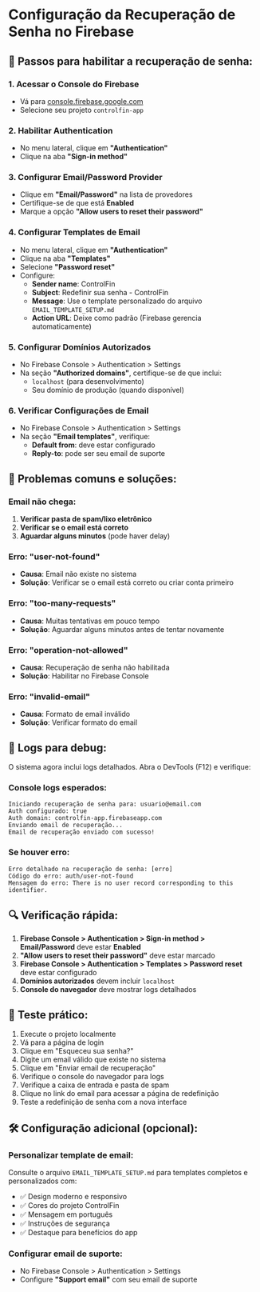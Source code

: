 # Configuração da Recuperação de Senha no Firebase

## 🔧 **Passos para habilitar a recuperação de senha:**

### **1. Acessar o Console do Firebase**
- Vá para [console.firebase.google.com](https://console.firebase.google.com)
- Selecione seu projeto `controlfin-app`

### **2. Habilitar Authentication**
- No menu lateral, clique em **"Authentication"**
- Clique na aba **"Sign-in method"**

### **3. Configurar Email/Password Provider**
- Clique em **"Email/Password"** na lista de provedores
- Certifique-se de que está **Enabled**
- Marque a opção **"Allow users to reset their password"**

### **4. Configurar Templates de Email**
- No menu lateral, clique em **"Authentication"**
- Clique na aba **"Templates"**
- Selecione **"Password reset"**
- Configure:
  - **Sender name**: ControlFin
  - **Subject**: Redefinir sua senha - ControlFin
  - **Message**: Use o template personalizado do arquivo `EMAIL_TEMPLATE_SETUP.md`
  - **Action URL**: Deixe como padrão (Firebase gerencia automaticamente)

### **5. Configurar Domínios Autorizados**
- No Firebase Console > Authentication > Settings
- Na seção **"Authorized domains"**, certifique-se de que inclui:
  - `localhost` (para desenvolvimento)
  - Seu domínio de produção (quando disponível)

### **6. Verificar Configurações de Email**
- No Firebase Console > Authentication > Settings
- Na seção **"Email templates"**, verifique:
  - **Default from**: deve estar configurado
  - **Reply-to**: pode ser seu email de suporte

## 🚨 **Problemas comuns e soluções:**

### **Email não chega:**
1. **Verificar pasta de spam/lixo eletrônico**
2. **Verificar se o email está correto**
3. **Aguardar alguns minutos** (pode haver delay)

### **Erro: "user-not-found"**
- **Causa**: Email não existe no sistema
- **Solução**: Verificar se o email está correto ou criar conta primeiro

### **Erro: "too-many-requests"**
- **Causa**: Muitas tentativas em pouco tempo
- **Solução**: Aguardar alguns minutos antes de tentar novamente

### **Erro: "operation-not-allowed"**
- **Causa**: Recuperação de senha não habilitada
- **Solução**: Habilitar no Firebase Console

### **Erro: "invalid-email"**
- **Causa**: Formato de email inválido
- **Solução**: Verificar formato do email

## 📝 **Logs para debug:**

O sistema agora inclui logs detalhados. Abra o DevTools (F12) e verifique:

### **Console logs esperados:**
```
Iniciando recuperação de senha para: usuario@email.com
Auth configurado: true
Auth domain: controlfin-app.firebaseapp.com
Enviando email de recuperação...
Email de recuperação enviado com sucesso!
```

### **Se houver erro:**
```
Erro detalhado na recuperação de senha: [erro]
Código do erro: auth/user-not-found
Mensagem do erro: There is no user record corresponding to this identifier.
```

## 🔍 **Verificação rápida:**

1. **Firebase Console > Authentication > Sign-in method > Email/Password** deve estar **Enabled**
2. **"Allow users to reset their password"** deve estar marcado
3. **Firebase Console > Authentication > Templates > Password reset** deve estar configurado
4. **Domínios autorizados** devem incluir `localhost`
5. **Console do navegador** deve mostrar logs detalhados

## 📧 **Teste prático:**

1. Execute o projeto localmente
2. Vá para a página de login
3. Clique em "Esqueceu sua senha?"
4. Digite um email válido que existe no sistema
5. Clique em "Enviar email de recuperação"
6. Verifique o console do navegador para logs
7. Verifique a caixa de entrada e pasta de spam
8. Clique no link do email para acessar a página de redefinição
9. Teste a redefinição de senha com a nova interface

## 🛠️ **Configuração adicional (opcional):**

### **Personalizar template de email:**
Consulte o arquivo `EMAIL_TEMPLATE_SETUP.md` para templates completos e personalizados com:
- ✅ Design moderno e responsivo
- ✅ Cores do projeto ControlFin
- ✅ Mensagem em português
- ✅ Instruções de segurança
- ✅ Destaque para benefícios do app

### **Configurar email de suporte:**
- No Firebase Console > Authentication > Settings
- Configure **"Support email"** com seu email de suporte
